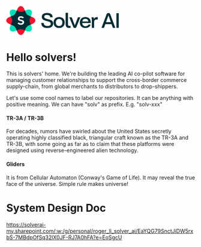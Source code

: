 <img width=300 alt="ST life.augmented" src="https://github.com/Slover-ai/.github/blob/main/profile/Color_light2.svg">

# Hello solvers!

This is solvers' home. We're building the leading AI co-pilot software for managing customer relationships to support the cross-border commerce supply-chain, from global merchants to distributors to drop-shippers.

Let's use some cool names to label our repositories. It can be anything with positive meaning. We can have "solv" as prefix. E.g. "solv-xxx" 
#### TR-3A / TR-3B
For decades, rumors have swirled about the United States secretly operating highly classified black, triangular craft known as the TR-3A and TR-3B, with some going as far as to claim that these platforms were designed using reverse-engineered alien technology.

#### Gliders
It is from Cellular Automaton (Conway's Game of Life). It may reveal the true face of the universe. Simple rule makes universe!



# System Design Doc
https://solverai-my.sharepoint.com/:w:/g/personal/roger_li_solver_ai/EaYQG79SnctJiDW5rxbS-7MBdpOfSq32lX0JF-RJ7A0hFA?e=EoSgcU
